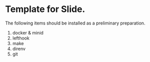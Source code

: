 # Template for Slide.

The following items should be installed as a preliminary preparation.

1. docker & minid
2. lefthook
3. make
4. direnv
5. git
